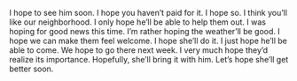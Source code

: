 I hope to see him soon.
I hope you haven’t paid for it.
I hope so.
I think you’ll like our neighborhood.
I only hope he’ll be able to help them out.
I was hoping for good news this time.
I’m rather hoping the weather’ll be good.
I hope we can make them feel welcome.
I hope she’ll do it.
I just hope he’ll be able to come.
We hope to go there next week.
I very much hope they’d realize its importance.
Hopefully, she’ll bring it with him.
Let’s hope she’ll get better soon.